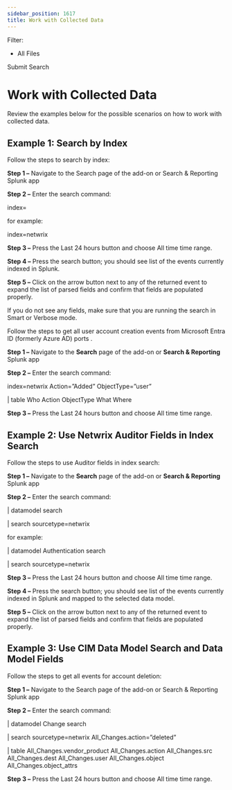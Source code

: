 ```yaml
---
sidebar_position: 1617
title: Work with Collected Data
---
```


Filter: 

* All Files

Submit Search

# Work with Collected Data

Review the examples below for the possible scenarios on how to work with collected data.

## Example 1: Search by Index

Follow the steps to search by index:

**Step 1 –** Navigate to the Search page of the add-on or Search & Reporting Splunk app

**Step 2 –** Enter the search command:

index=

for example:

index=netwrix

**Step 3 –** Press the Last 24 hours button and choose All time time range.

**Step 4 –** Press the search button; you should see list of the events currently indexed in Splunk.

**Step 5 –** Click on the arrow button next to any of the returned event to expand the list of parsed fields and confirm that fields are populated properly.

If you do not see any fields, make sure that you are running the search in Smart or Verbose mode.

Follow the steps to get all user account creation events from Microsoft Entra ID (formerly Azure AD) ports .

**Step 1 –**  Navigate to the **Search** page of the add-on or **Search & Reporting** Splunk app

**Step 2 –** Enter the search command:

index=netwrix Action=”Added” ObjectType=”user”

| table Who Action ObjectType What Where

**Step 3 –** Press the Last 24 hours button and choose All time time range.

## Example 2: Use Netwrix Auditor Fields in Index Search

Follow the steps to use Auditor fields in index search:

**Step 1 –** Navigate to the **Search** page of the add-on or **Search & Reporting** Splunk app

**Step 2 –** Enter the search command:

| datamodel  search

| search sourcetype=netwrix

for example:

| datamodel Authentication search

| search sourcetype=netwrix

**Step 3 –** Press the Last 24 hours button and choose All time time range.

**Step 4 –** Press the search button; you should see list of the events currently indexed in Splunk and mapped to the selected data model.

**Step 5 –** Click on the arrow button next to any of the returned event to expand the list of parsed fields and confirm that fields are populated properly.

## Example 3: Use CIM Data Model Search and Data Model Fields

Follow the steps to get all events for account deletion:

**Step 1 –** Navigate to the Search page of the add-on or Search & Reporting Splunk app

**Step 2 –** Enter the search command:

| datamodel Change search

| search sourcetype=netwrix All\_Changes.action=”deleted”

| table All\_Changes.vendor\_product All\_Changes.action All\_Changes.src All\_Changes.dest All\_Changes.user All\_Changes.object All\_Changes.object\_attrs

**Step 3 –** Press the Last 24 hours button and choose All time time range.